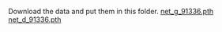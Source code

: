 Download the data and put them in this folder.
[net_g_91336.pth](https://github.com/sawyercharlton/Gformer/releases/download/Model/net_g_91336.pth)
[net_d_91336.pth](https://github.com/sawyercharlton/Gformer/releases/download/Model/net_d_91336.pth)